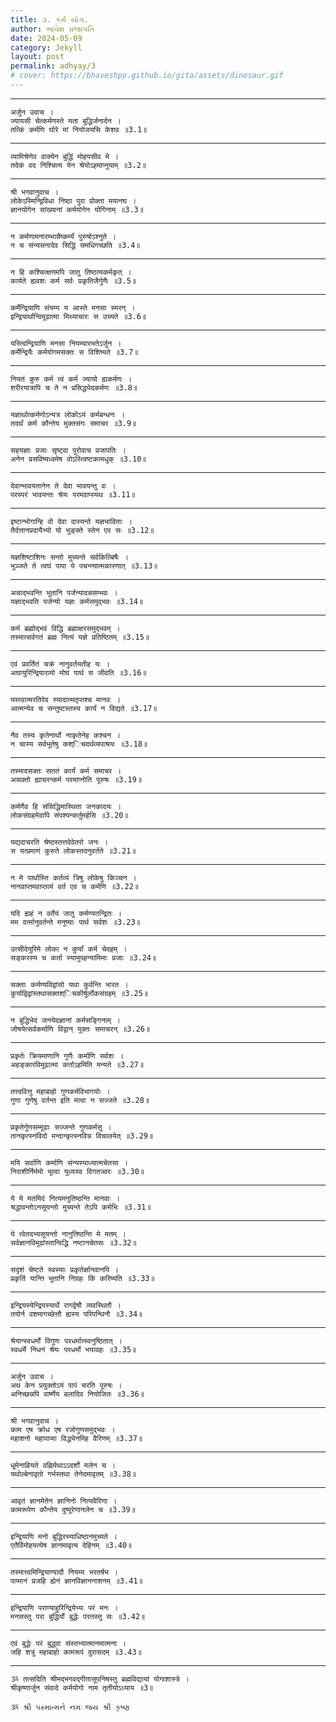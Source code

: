 ```yaml
---
title: ૩. કર્મ યોગ.
author: ભાવેશ પ્રજાપતિ
date: 2024-05-09
category: Jekyll
layout: post
permalink: adhyay/3
# cover: https://bhaveshpp.github.io/gita/assets/dinosaur.gif
---
```



----------

```
अर्जुन उवाच ।
ज्यायसी चेत्कर्मणस्ते मता बुद्धिर्जनार्दन ।
तत्किं कर्मणि घोरे मां नियोजयसि केशव ॥3.1॥
```
> 

> 

----------

```
व्यामिश्रेणेव वाक्येन बुद्धिं मोहयसीव मे ।
तदेकं वद निश्चित्य येन श्रेयोऽहमाप्नुयाम् ॥3.2॥
```
> 

> 

----------

```
श्री भगवानुवाच ।
लोकेऽस्मिन्द्विविधा निष्ठा पुरा प्रोक्ता मयानघ ।
ज्ञानयोगेन सांख्यानां कर्मयोगेन योगिनाम् ॥3.3॥ 
```
> 

> 

----------

```
न कर्मणामनारम्भान्नैष्कर्म्यं पुरुषोऽश्नुते ।
न च संन्यसनादेव सिद्धिं समधिगच्छति ॥3.4॥
```
> 

> 

----------

```
न हि कश्चित्क्षणमपि जातु तिष्ठत्यकर्मकृत् ।
कार्यते ह्यवशः कर्म सर्वः प्रकृतिजैर्गुणैः ॥3.5॥
```
> 

> 

----------

```
कर्मेन्द्रियाणि संयम्य य आस्ते मनसा स्मरन् ।
इन्द्रियार्थान्विमूढात्मा मिथ्याचारः स उच्यते ॥3.6॥
```
> 

> 

----------

```
यस्त्विन्द्रियाणि मनसा नियम्यारभतेऽर्जुन ।
कर्मेन्द्रियैः कर्मयोगमसक्तः स विशिष्यते ॥3.7॥
```
> 

> 

----------

```
नियतं कुरु कर्म त्वं कर्म ज्यायो ह्यकर्मणः ।
शरीरयात्रापि च ते न प्रसिद्ध्येदकर्मणः ॥3.8॥
```
> 

> 

----------

```
यज्ञार्थात्कर्मणोऽन्यत्र लोकोऽयं कर्मबन्धनः ।
तदर्थं कर्म कौन्तेय मुक्तसंगः समाचर ॥3.9॥
```
> 

> 

----------

```
सहयज्ञाः प्रजाः सृष्ट्वा पुरोवाच प्रजापतिः ।
अनेन प्रसविष्यध्वमेष वोऽस्त्विष्टकामधुक् ॥3.10॥
```
> 

> 

----------

```
देवान्भावयतानेन ते देवा भावयन्तु वः ।
परस्परं भावयन्तः श्रेयः परमवाप्स्यथ ॥3.11॥
```
> 

> 

----------

```
इष्टान्भोगान्हि वो देवा दास्यन्ते यज्ञभाविताः ।
तैर्दत्तानप्रदायैभ्यो यो भुङ्क्ते स्तेन एव सः ॥3.12॥
```
> 

> 

----------

```
यज्ञशिष्टाशिनः सन्तो मुच्यन्ते सर्वकिल्बिषैः ।
भुञ्जते ते त्वघं पापा ये पचन्त्यात्मकारणात् ॥3.13॥
```
> 

> 

----------

```
अन्नाद्भवन्ति भूतानि पर्जन्यादन्नसम्भवः ।
यज्ञाद्भवति पर्जन्यो यज्ञः कर्मसमुद्भवः ॥3.14॥
```
> 

> 

----------

```
कर्म ब्रह्मोद्भवं विद्धि ब्रह्माक्षरसमुद्भवम् ।
तस्मात्सर्वगतं ब्रह्म नित्यं यज्ञे प्रतिष्ठितम् ॥3.15॥
```
> 

> 

----------

```
एवं प्रवर्तितं चक्रं नानुवर्तयतीह यः ।
अघायुरिन्द्रियारामो मोघं पार्थ स जीवति ॥3.16॥
```
> 

> 

----------

```
यस्त्वात्मरतिरेव स्यादात्मतृप्तश्च मानवः ।
आत्मन्येव च सन्तुष्टस्तस्य कार्यं न विद्यते ॥3.17॥
```
> 

> 

----------

```
नैव तस्य कृतेनार्थो नाकृतेनेह कश्चन ।
न चास्य सर्वभूतेषु कश्िचदर्थव्यपाश्रयः ॥3.18॥
```
> 

> 

----------

```
तस्मादसक्तः सततं कार्यं कर्म समाचर ।
असक्तो ह्याचरन्कर्म परमाप्नोति पूरुषः ॥3.19॥
```
> 

> 

----------

```
कर्मणैव हि संसिद्धिमास्थिता जनकादयः ।
लोकसंग्रहमेवापि संपश्यन्कर्तुमर्हसि ॥3.20॥
```
> 

> 

----------

```
यद्यदाचरति श्रेष्ठस्तत्तदेवेतरो जनः ।
स यत्प्रमाणं कुरुते लोकस्तदनुवर्तते ॥3.21॥
```
> 

> 

----------

```
न मे पार्थास्ति कर्तव्यं त्रिषु लोकेषु किञ्चन ।
नानवाप्तमवाप्तव्यं वर्त एव च कर्मणि ॥3.22॥
```
> 

> 

----------

```
यदि ह्यहं न वर्तेयं जातु कर्मण्यतन्द्रितः ।
मम वर्त्मानुवर्तन्ते मनुष्याः पार्थ सर्वशः ॥3.23॥
```
> 

> 

----------

```
उत्सीदेयुरिमे लोका न कुर्यां कर्म चेदहम् ।
सङ्करस्य च कर्ता स्यामुपहन्यामिमाः प्रजाः ॥3.24॥
```
> 

> 

----------

```
सक्ताः कर्मण्यविद्वांसो यथा कुर्वन्ति भारत ।
कुर्याद्विद्वांस्तथासक्तश्िचकीर्षुर्लोकसंग्रहम् ॥3.25॥
```
> 

> 

----------

```
न बुद्धिभेदं जनयेदज्ञानां कर्मसङ्गिनाम् ।
जोषयेत्सर्वकर्माणि विद्वान् युक्तः समाचरन् ॥3.26॥
```
> 

> 

----------

```
प्रकृतेः क्रियमाणानि गुणैः कर्माणि सर्वशः ।
अहङ्कारविमूढात्मा कर्ताऽहमिति मन्यते ॥3.27॥
```
> 

> 

----------

```
तत्त्ववित्तु महाबाहो गुणकर्मविभागयोः ।
गुणा गुणेषु वर्तन्त इति मत्वा न सज्जते ॥3.28॥
```
> 

> 

----------

```
प्रकृतेर्गुणसम्मूढाः सज्जन्ते गुणकर्मसु ।
तानकृत्स्नविदो मन्दान्कृत्स्नविन्न विचालयेत् ॥3.29॥
```
> 

> 

----------

```
मयि सर्वाणि कर्माणि संन्यस्याध्यात्मचेतसा ।
निराशीर्निर्ममो भूत्वा युध्यस्व विगतज्वरः ॥3.30॥
```
> 

> 

----------

```
ये मे मतमिदं नित्यमनुतिष्ठन्ति मानवाः ।
श्रद्धावन्तोऽनसूयन्तो मुच्यन्ते तेऽपि कर्मभिः ॥3.31॥
```
> 

> 

----------

```
ये त्वेतदभ्यसूयन्तो नानुतिष्ठन्ति मे मतम् ।
सर्वज्ञानविमूढांस्तान्विद्धि नष्टानचेतसः ॥3.32॥
```
> 

> 

----------

```
सदृशं चेष्टते स्वस्याः प्रकृतेर्ज्ञानवानपि ।
प्रकृतिं यान्ति भूतानि निग्रहः किं करिष्यति ॥3.33॥
```
> 

> 

----------

```
इन्द्रियस्येन्द्रियस्यार्थे रागद्वेषौ व्यवस्थितौ ।
तयोर्न वशमागच्छेत्तौ ह्यस्य परिपन्थिनौ ॥3.34॥
```
> 

> 

----------

```
श्रेयान्स्वधर्मो विगुणः परधर्मात्स्वनुष्ठितात् ।
स्वधर्मे निधनं श्रेयः परधर्मो भयावहः ॥3.35॥ 
```
> 

> 

----------

```
अर्जुन उवाच ।
अथ केन प्रयुक्तोऽयं पापं चरति पूरुषः ।
अनिच्छन्नपि वार्ष्णेय बलादिव नियोजितः ॥3.36॥ 
```
> 

> 

----------

```
श्री भगवानुवाच ।
काम एष क्रोध एष रजोगुणसमुद्भवः ।
महाशनो महापाप्मा विद्ध्येनमिह वैरिणम् ॥3.37॥ 
```
> 

> 

----------

```
धूमेनाव्रियते वह्निर्यथाऽऽदर्शो मलेन च ।
यथोल्बेनावृतो गर्भस्तथा तेनेदमावृतम् ॥3.38॥
```
> 

> 

----------

```
आवृतं ज्ञानमेतेन ज्ञानिनो नित्यवैरिणा ।
कामरूपेण कौन्तेय दुष्पूरेणानलेन च ॥3.39॥
```
> 

> 

----------

```
इन्द्रियाणि मनो बुद्धिरस्याधिष्ठानमुच्यते ।
एतैर्विमोहयत्येष ज्ञानमावृत्य देहिनम् ॥3.40॥
```
> 

> 

----------

```
तस्मात्त्वमिन्द्रियाण्यादौ नियम्य भरतर्षभ ।
पाप्मानं प्रजहि ह्येनं ज्ञानविज्ञाननाशनम् ॥3.41॥
```
> 

> 

----------

```
इन्द्रियाणि पराण्याहुरिन्द्रियेभ्यः परं मनः ।
मनसस्तु परा बुद्धिर्यो बुद्धेः परतस्तु सः ॥3.42॥
```
> 

> 

----------

```
एवं बुद्धेः परं बुद्ध्वा संस्तभ्यात्मानमात्मना ।
जहि शत्रुं महाबाहो कामरूपं दुरासदम् ॥3.43॥
```
> 

> 

----------

```
ૐ तत्सदिति श्रीमद्भगवद्गीतासूपनिषस्तु ब्रह्मविद्यायां योगाशास्त्रे ।
श्रीकृष्णार्जुन संवादे कर्मयोगो नाम तृतीयोऽध्याय ॥3॥
```

`ૐ શ્રી પરમાત્મને નમઃ`
`જય શ્રી કૃષ્ણ`
